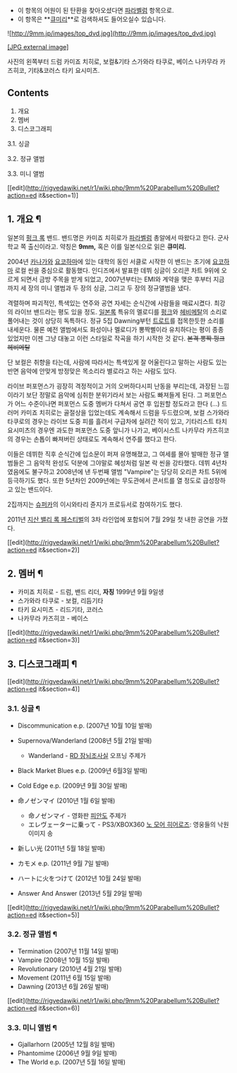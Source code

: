   * 이 항목의 어원이 된 탄환을 찾아오셨다면 [파라벨럼](%ED%8C%8C%EB%9D%BC%EB%B2%A8%EB%9F%BC.md) 항목으로.
  * 이 항목은 **[큐미리](%ED%81%90%EB%AF%B8%EB%A6%AC.md)**로 검색하셔도 들어오실수 있습니다.  

![http://9mm.jp/images/top_dvd.jpg](http://9mm.jp/images/top_dvd.jpg)

[[JPG external image]](http://9mm.jp/images/top_dvd.jpg)

사진의 왼쪽부터 드럼 카미죠 치히로, 보컬&기타 스가와라 타쿠로, 베이스 나카무라 카즈히코, 기타&코러스 타키 요시미츠.

## Contents

    

1. 개요 
2. 멤버 
3. 디스코그래피 
    

3.1. 싱글

3.2. 정규 앨범

3.3. 미니 앨범

[[edit](http://rigvedawiki.net/r1/wiki.php/9mm%20Parabellum%20Bullet?action=ed
it&section=1)]

## 1. 개요 ¶

일본의 [펑크 록](%ED%8E%91%ED%81%AC%20%EB%A1%9D.md) 밴드. 밴드명은 카미죠 치히로가
[파라벨럼](%ED%8C%8C%EB%9D%BC%EB%B2%A8%EB%9F%BC.md) 총알에서 따왔다고 한다. 군사 학교 쪽
출신이라고. 약칭은 **9mm,** 혹은 이를 일본식으로 읽은 **큐미리.**

  

2004년 [카나가와](%EC%B9%B4%EB%82%98%EA%B0%80%EC%99%80.md)
[요코하마](%EC%9A%94%EC%BD%94%ED%95%98%EB%A7%88.md)에 있는 대학의 동인 서클로 시작한 이 밴드는
초기에 [요코하마](%EC%9A%94%EC%BD%94%ED%95%98%EB%A7%88.md) 로컬 씬을 중심으로 활동했다. 인디즈에서
발표한 데뷔 싱글이 오리콘 차트 9위에 오르게 되면서 금방 주목을 받게 되었고, 2007년부터는 EMI와 계약을 맺은 후부터 지금까지 세
장의 미니 앨범과 두 장의 싱글, 그리고 두 장의 정규앨범을 냈다.

  

격렬하며 파괴적인, 특색있는 연주와 공연 자세는 순식간에 사람들을 매료시켰다. 최강의 라이브 밴드라는 평도 있을 정도. [일본록](%EC%9D%BC%EB%B3%B8%20%EB%A1%9D.md) 특유의 멜로디를
[펑크](%ED%8E%91%ED%81%AC.md)와
[헤비메탈](%ED%97%A4%EB%B9%84%EB%A9%94%ED%83%88.md)의 소리로 풀어내는 것이 상당히 독특하다. 정규
5집 Dawning부턴 [트로트](%ED%8A%B8%EB%A1%9C%ED%8A%B8.md)를 접목한듯한 소리를 내세운다. 물론 예전
앨범에서도 화성이나 멜로디가 뽕짝삘이라 유치하다는 평이 종종 있었지만 이젠 그냥 대놓고 이런 스타일로 작곡을 하기 시작한 것 같다.
<del>본격 뽕짝 펑크 헤비메탈</del>

  
  

  

단 보컬은 취향을 타는데, 사람에 따라서는 특색있게 잘 어울린다고 말하는 사람도 있는 반면 음악에 안맞게 방정맞은 목소리라 별로라고 하는
사람도 있다.

  

라이브 퍼포먼스가 굉장히 격정적이고 거의 오버하다시피 난동을 부리는데, 과장된 느낌이라기 보단 정말로 음악에 심취한 분위기라서 보는 사람도
빠져들게 된다. 그 퍼포먼스가 어느 수준이나면 퍼포먼스 도중 멤버가 다쳐서 공연 후 입원할 정도라고 한다 (...) 드러머 카미죠 치히로는
골절상을 입었는데도 계속해서 드럼을 두드렸으며, 보컬 스가와라 타쿠로의 경우는 라이브 도중 피를 흘려서 구급차에 실려간 적이 있고,
기타리스트 타치 요시미츠의 경우엔 과도한 퍼포먼스 도중 앞니가 나가고, 베이시스트 나카무라 카즈히코의 경우는 손톱이 빠져버린 상태로도
계속해서 연주를 했다고 한다.

  

이들은 데뷔한 직후 순식간에 입소문이 퍼져 유명해졌고, 그 여세를 몰아 발매한 정규 앨범들은 그 음악적 완성도 덕분에 그야말로 혜성처럼 일본
락 씬을 강타했다. 데뷔 4년차였음에도 불구하고 2008년에 낸 두번째 앨범 "Vampire"는 당당히 오리콘 차트 5위에 등극하기도 했다.
또한 5년차인 2009년에는 무도관에서 콘서트를 열 정도로 급성장하고 있는 밴드이다.

  

2집까지는 [슈퍼카](%EC%8A%88%ED%8D%BC%EC%B9%B4.md)의 이시와타리 쥰지가 프로듀서로 참여하기도 했다.

  

2011년 [지산 밸리 록 페스티벌](%EC%A7%80%EC%82%B0%20%EB%B0%B8%EB%A6%AC%20%EB%A1%9D%20%ED%8E%98%EC%8A%A4%ED%8B%B0%EB%B2%8C.md)의 3차 라인업에 포함되어 7월 29일 첫 내한 공연을 가졌다.

  

[[edit](http://rigvedawiki.net/r1/wiki.php/9mm%20Parabellum%20Bullet?action=ed
it&section=2)]

## 2. 멤버 ¶

  * 카미죠 치히로 - 드럼, 밴드 리더, **자칭** 1999년 9월 9일생
  * 스가와라 타쿠로 - 보컬, 리듬기타
  * 타키 요시미츠 - 리드기타, 코러스
  * 나카무라 카즈히코 - 베이스  

[[edit](http://rigvedawiki.net/r1/wiki.php/9mm%20Parabellum%20Bullet?action=ed
it&section=3)]

## 3. 디스코그래피 ¶

[[edit](http://rigvedawiki.net/r1/wiki.php/9mm%20Parabellum%20Bullet?action=ed
it&section=4)]

### 3.1. 싱글 ¶

  * Discommunication e.p. (2007년 10월 10일 발매)
  * Supernova/Wanderland (2008년 5월 21일 발매)  

    * Wanderland - [RD 잠뇌조사실](RD%20%EC%9E%A0%EB%87%8C%EC%A1%B0%EC%82%AC%EC%8B%A4.md) 오프닝 주제가 
  * Black Market Blues e.p. (2009년 6월3일 발매)
  * Cold Edge e.p. (2009년 9월 30일 발매)
  * 命ノゼンマイ (2010년 1월 6일 발매)  

    * 命ノゼンマイ - 영화판 [피안도](%ED%94%BC%EC%95%88%EB%8F%84.md) 주제가 
    * エレヴェーターに乗って - PS3/XBOX360 [노 모어 히어로즈](%EB%85%B8%20%EB%AA%A8%EC%96%B4%20%ED%9E%88%EC%96%B4%EB%A1%9C%EC%A6%88.md): 영웅들의 낙원 이미지 송
  * 新しい光 (2011년 5월 18일 발매)
  * カモメ e.p. (2011년 9월 7일 발매)
  * ハートに火をつけて (2012년 10월 24일 발매)
  * Answer And Answer (2013년 5월 29일 발매)  

[[edit](http://rigvedawiki.net/r1/wiki.php/9mm%20Parabellum%20Bullet?action=ed
it&section=5)]

### 3.2. 정규 앨범 ¶

  * Termination (2007년 11월 14일 발매)
  * Vampire (2008년 10월 15일 발매)
  * Revolutionary (2010년 4월 21일 발매)
  * Movement (2011년 6월 15일 발매)
  * Dawning (2013년 6월 26일 발매)  

[[edit](http://rigvedawiki.net/r1/wiki.php/9mm%20Parabellum%20Bullet?action=ed
it&section=6)]

### 3.3. 미니 앨범 ¶

  * Gjallarhorn (2005년 12월 8일 발매)
  * Phantomime (2006년 9월 9일 발매)
  * The World e.p. (2007년 5월 16일 발매)

